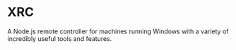 # XRC
A Node.js remote controller for machines running Windows with a variety of incredibly useful tools and features.
